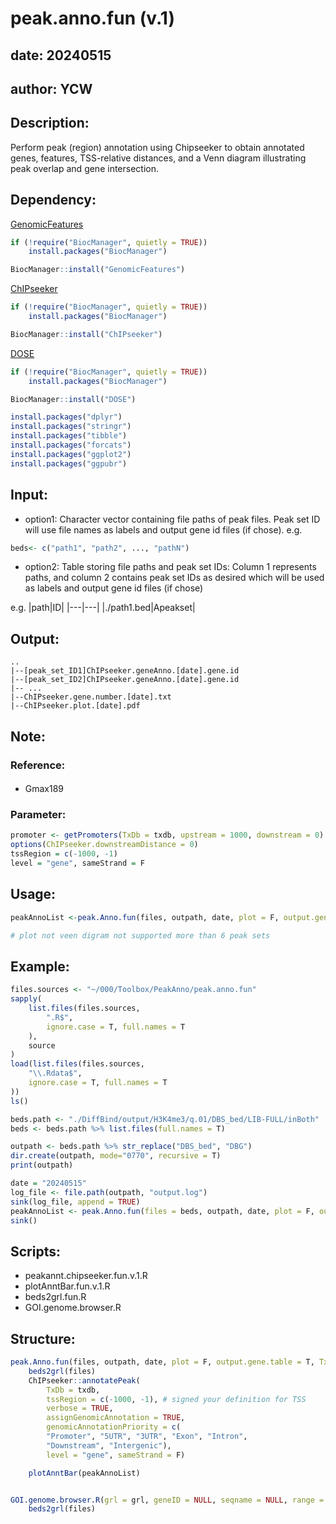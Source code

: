 # peak.anno.fun (v.1)

## date: 20240515
## author: YCW

## Description:
Perform peak (region) annotation using Chipseeker to obtain annotated genes, features, TSS-relative distances, and a Venn diagram illustrating peak overlap and gene intersection.

## Dependency:

[GenomicFeatures](https://www.bioconductor.org/packages/release/bioc/html/GenomicFeatures.html)
```R
if (!require("BiocManager", quietly = TRUE))
    install.packages("BiocManager")

BiocManager::install("GenomicFeatures")
```
[ChIPseeker](https://www.bioconductor.org/packages/release/bioc/html/ChIPseeker.html)
```R
if (!require("BiocManager", quietly = TRUE))
    install.packages("BiocManager")

BiocManager::install("ChIPseeker")
```
[DOSE](https://bioconductor.org/packages/release/bioc/html/DOSE.html)
```R
if (!require("BiocManager", quietly = TRUE))
    install.packages("BiocManager")

BiocManager::install("DOSE")
```
```R
install.packages("dplyr") 
install.packages("stringr") 
install.packages("tibble") 
install.packages("forcats") 
install.packages("ggplot2") 
install.packages("ggpubr")
```

## Input:
- option1: Character vector containing file paths of peak files. Peak set ID will use file names as labels and output gene id files (if chose).
e.g. 
```R
beds<- c("path1", "path2", ..., "pathN")
```

- option2: Table storing file paths and peak set IDs: Column 1 represents paths, and column 2 contains peak set IDs as desired which will be used as labels and output gene id files (if chose)

e.g. 
|path|ID|
|---|---|
|./path1.bed|Apeakset|

## Output: 

```
..
|--[peak_set_ID1]ChIPseeker.geneAnno.[date].gene.id
|--[peak_set_ID2]ChIPseeker.geneAnno.[date].gene.id
|-- ...
|--ChIPseeker.gene.number.[date].txt
|--ChIPseeker.plot.[date].pdf

```

## Note:
### Reference:
#### 
- Gmax189

### Parameter:
```R
promoter <- getPromoters(TxDb = txdb, upstream = 1000, downstream = 0)
options(ChIPseeker.downstreamDistance = 0)
tssRegion = c(-1000, -1)
level = "gene", sameStrand = F

```

## Usage: 

```R
peakAnnoList <-peak.Anno.fun(files, outpath, date, plot = F, output.gene.table = T)

# plot not veen digram not supported more than 6 peak sets

```

## Example:

```R
files.sources <- "~/000/Toolbox/PeakAnno/peak.anno.fun"
sapply(
    list.files(files.sources,
        ".R$",
        ignore.case = T, full.names = T
    ),
    source
)
load(list.files(files.sources,
    "\\.Rdata$",
    ignore.case = T, full.names = T
))
ls()

beds.path <- "./DiffBind/output/H3K4me3/q.01/DBS_bed/LIB-FULL/inBoth"
beds <- beds.path %>% list.files(full.names = T)

outpath <- beds.path %>% str_replace("DBS_bed", "DBG")
dir.create(outpath, mode="0770", recursive = T)
print(outpath)

date = "20240515"
log_file <- file.path(outpath, "output.log")
sink(log_file, append = TRUE)
peakAnnoList <- peak.Anno.fun(files = beds, outpath, date, plot = F, output.gene.table = T, Txdb=Txdb)
sink()
```

## Scripts:
- peakannt.chipseeker.fun.v.1.R
- plotAnntBar.fun.v.1.R
- beds2grl.fun.R
- GOI.genome.browser.R

## Structure:
```R
peak.Anno.fun(files, outpath, date, plot = F, output.gene.table = T, Txdb=Txdb)
    beds2grl(files)
    ChIPseeker::annotatePeak(
        TxDb = txdb,
        tssRegion = c(-1000, -1), # signed your definition for TSS
        verbose = TRUE,
        assignGenomicAnnotation = TRUE,
        genomicAnnotationPriority = c(
        "Promoter", "5UTR", "3UTR", "Exon", "Intron",
        "Downstream", "Intergenic"),
        level = "gene", sameStrand = F)

    plotAnntBar(peakAnnoList)


GOI.genome.browser.R(grl = grl, geneID = NULL, seqname = NULL, range = NULL)
    beds2grl(files)
    
```




